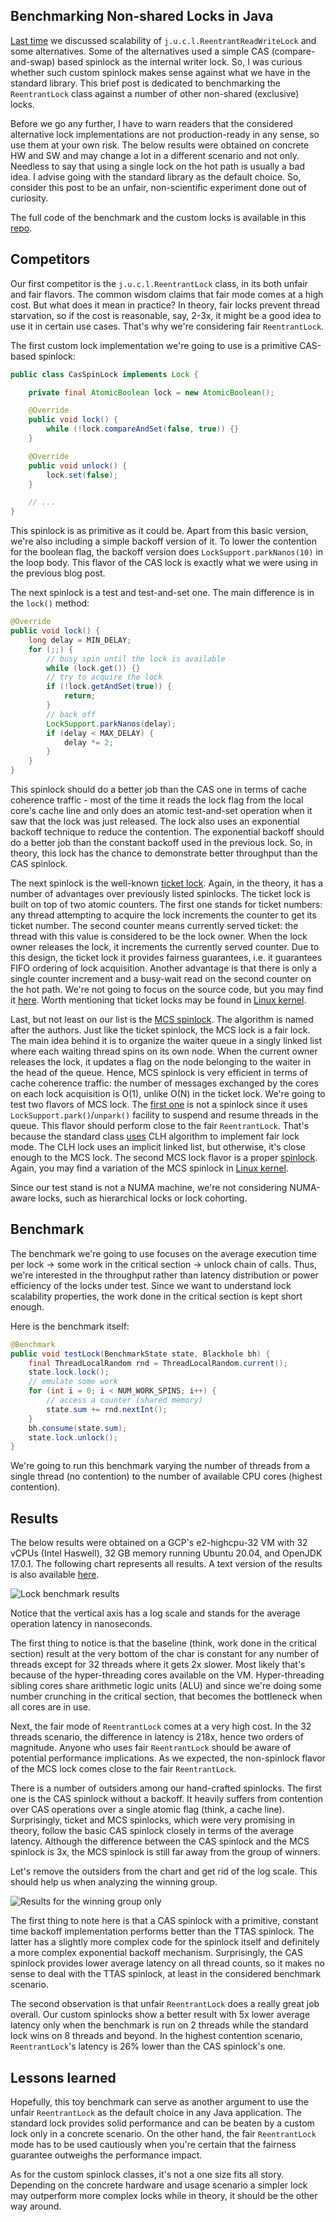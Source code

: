 ## Benchmarking Non-shared Locks in Java

[Last time](https://puzpuzpuz.io/scalable-readers-writer-lock) we discussed scalability of `j.u.c.l.ReentrantReadWriteLock` and some alternatives. Some of the alternatives used a simple CAS (compare-and-swap) based spinlock as the internal writer lock. So, I was curious whether such custom spinlock makes sense against what we have in the standard library. This brief post is dedicated to benchmarking the `ReentrantLock` class against a number of other non-shared (exclusive) locks.

Before we go any further, I have to warn readers that the considered alternative lock implementations are not production-ready in any sense, so use them at your own risk. The below results were obtained on concrete HW and SW and may change a lot in a different scenario and not only. Needless to say that using a single lock on the hot path is usually a bad idea. I advise going with the standard library as the default choice. So, consider this post to be an unfair, non-scientific experiment done out of curiosity.

The full code of the benchmark and the custom locks is available in this [repo](https://github.com/puzpuzpuz/java-concurrency-samples).

## Competitors

Our first competitor is the `j.u.c.l.ReentrantLock` class, in its both unfair and fair flavors. The common wisdom claims that fair mode comes at a high cost. But what does it mean in practice? In theory, fair locks prevent thread starvation, so if the cost is reasonable, say, 2-3x, it might be a good idea to use it in certain use cases. That's why we're considering fair `ReentrantLock`.

The first custom lock implementation we're going to use is a primitive CAS-based spinlock:
```java
public class CasSpinLock implements Lock {

    private final AtomicBoolean lock = new AtomicBoolean();

    @Override
    public void lock() {
        while (!lock.compareAndSet(false, true)) {}
    }

    @Override
    public void unlock() {
        lock.set(false);
    }

    // ...
}
```

This spinlock is as primitive as it could be. Apart from this basic version, we're also including a simple backoff version of it. To lower the contention for the boolean flag, the backoff version does `LockSupport.parkNanos(10)` in the loop body. This flavor of the CAS lock is exactly what we were using in the previous blog post.

The next spinlock is a test and test-and-set one. The main difference is in the `lock()` method:
```java
@Override
public void lock() {
    long delay = MIN_DELAY;
    for (;;) {
        // busy spin until the lock is available
        while (lock.get()) {}
        // try to acquire the lock
        if (!lock.getAndSet(true)) {
            return;
        }
        // back off
        LockSupport.parkNanos(delay);
        if (delay < MAX_DELAY) {
            delay *= 2;
        }
    }
}
```

This spinlock should do a better job than the CAS one in terms of cache coherence traffic - most of the time it reads the lock flag from the local core's cache line and only does an atomic test-and-set operation when it saw that the lock was just released. The lock also uses an exponential backoff technique to reduce the contention. The exponential backoff should do a better job than the constant backoff used in the previous lock. So, in theory, this lock has the chance to demonstrate better throughput than the CAS spinlock.

The next spinlock is the well-known [ticket lock](https://en.wikipedia.org/wiki/Ticket_lock). Again, in the theory, it has a number of advantages over previously listed spinlocks. The ticket lock is built on top of two atomic counters. The first one stands for ticket numbers: any thread attempting to acquire the lock increments the counter to get its ticket number. The second counter means currently served ticket: the thread with this value is considered to be the lock owner. When the lock owner releases the lock, it increments the currently served counter. Due to this design, the ticket lock it provides fairness guarantees, i.e. it guarantees FIFO ordering of lock acquisition. Another advantage is that there is only a single counter increment and a busy-wait read on the second counter on the hot path. We're not going to focus on the source code, but you may find it [here](https://github.com/puzpuzpuz/java-concurrency-samples/blob/6f6ff4311e3fb17fd7a8037f080dd351db9befc7/src/main/java/io/puzpuzpuz/lock/TicketSpinLock.java). Worth mentioning that ticket locks may be found in [Linux kernel](https://lwn.net/Articles/267968/).

Last, but not least on our list is the [MCS spinlock](http://web.mit.edu/6.173/www/currentsemester/readings/R06-scalable-synchronization-1991.pdf). The algorithm is named after the authors. Just like the ticket spinlock, the MCS lock is a fair lock. The main idea behind it is to organize the waiter queue in a singly linked list where each waiting thread spins on its own node. When the current owner releases the lock, it updates a flag on the node belonging to the waiter in the head of the queue. Hence, MCS spinlock is very efficient in terms of cache coherence traffic: the number of messages exchanged by the cores on each lock acquisition is O(1), unlike O(N) in the ticket lock. We're going to test two flavors of MCS lock. The [first one](https://github.com/puzpuzpuz/java-concurrency-samples/blob/6f6ff4311e3fb17fd7a8037f080dd351db9befc7/src/main/java/io/puzpuzpuz/lock/McsSpinLock.java) is not a spinlock since it uses `LockSupport.park()`/`unpark()` facility to suspend and resume threads in the queue. This flavor should perform close to the fair `ReentrantLock`. That's because the standard class [uses](https://github.com/openjdk/jdk/blob/b3dbfc645283cb315016ec531ec41570ab3f75f1/src/java.base/share/classes/java/util/concurrent/locks/AbstractQueuedSynchronizer.java#L319) CLH algorithm to implement fair lock mode. The CLH lock uses an implicit linked list, but otherwise, it's close enough to the MCS lock. The second MCS lock flavor is a proper [spinlock](https://github.com/puzpuzpuz/java-concurrency-samples/blob/6f6ff4311e3fb17fd7a8037f080dd351db9befc7/src/main/java/io/puzpuzpuz/lock/McsSpinLock.java). Again, you may find a variation of the MCS spinlock in [Linux kernel](https://lwn.net/Articles/590243/).

Since our test stand is not a NUMA machine, we're not considering NUMA-aware locks, such as hierarchical locks or lock cohorting.

## Benchmark

The benchmark we're going to use focuses on the average execution time per lock -> some work in the critical section -> unlock chain of calls. Thus, we're interested in the throughput rather than latency distribution or power efficiency of the locks under test. Since we want to understand lock scalability properties, the work done in the critical section is kept short enough.

Here is the benchmark itself:
```java
@Benchmark
public void testLock(BenchmarkState state, Blackhole bh) {
    final ThreadLocalRandom rnd = ThreadLocalRandom.current();
    state.lock.lock();
    // emulate some work
    for (int i = 0; i < NUM_WORK_SPINS; i++) {
        // access a counter (shared memory)
        state.sum += rnd.nextInt();
    }
    bh.consume(state.sum);
    state.lock.unlock();
}
```

We're going to run this benchmark varying the number of threads from a single thread (no contention) to the number of available CPU cores (highest contention).

## Results

The below results were obtained on a GCP's e2-highcpu-32 VM with 32 vCPUs (Intel Haswell), 32 GB memory running Ubuntu 20.04, and OpenJDK 17.0.1. The following chart represents all results. A text version of the results is also available [here](https://gist.github.com/puzpuzpuz/5d47c42ec6f4bcbcf2372941baf0b37a).

![Lock benchmark results](https://cdn.hashnode.com/res/hashnode/image/upload/v1641735307727/Tx0X0PDHg.png)

Notice that the vertical axis has a log scale and stands for the average operation latency in nanoseconds.

The first thing to notice is that the baseline (think, work done in the critical section) result at the very bottom of the char is constant for any number of threads except for 32 threads where it gets 2x slower. Most likely that's because of the hyper-threading cores available on the VM. Hyper-threading sibling cores share arithmetic logic units (ALU) and since we're doing some number crunching in the critical section, that becomes the bottleneck when all cores are in use.

Next, the fair mode of `ReentrantLock` comes at a very high cost. In the 32 threads scenario, the difference in latency is 218x, hence two orders of magnitude. Anyone who uses fair `ReentrantLock` should be aware of potential performance implications. As we expected, the non-spinlock flavor of the MCS lock comes close to the fair `ReentrantLock`.

There is a number of outsiders among our hand-crafted spinlocks. The first one is the CAS spinlock without a backoff. It heavily suffers from contention over CAS operations over a single atomic flag (think, a cache line). Surprisingly, ticket and MCS spinlocks, which were very promising in theory, follow the basic CAS spinlock closely in terms of the average latency. Although the difference between the CAS spinlock and the MCS spinlock is 3x, the MCS spinlock is still far away from the group of winners.

Let's remove the outsiders from the chart and get rid of the log scale. This should help us when analyzing the winning group.

![Results for the winning group only](https://cdn.hashnode.com/res/hashnode/image/upload/v1641735328891/-JaLIQvM8.png)

The first thing to note here is that a CAS spinlock with a primitive, constant time backoff implementation performs better than the TTAS spinlock. The latter has a slightly more complex code for the spinlock itself and definitely a more complex exponential backoff mechanism. Surprisingly, the CAS spinlock provides lower average latency on all thread counts, so it makes no sense to deal with the TTAS spinlock, at least in the considered benchmark scenario.

The second observation is that unfair `ReentrantLock` does a really great job overall. Our custom spinlocks show a better result with 5x lower average latency only when the benchmark is run on 2 threads while the standard lock wins on 8 threads and beyond. In the highest contention scenario, `ReentrantLock`'s latency is 26% lower than the CAS spinlock's one.

## Lessons learned

Hopefully, this toy benchmark can serve as another argument to use the unfair `ReentrantLock` as the default choice in any Java application. The standard lock provides solid performance and can be beaten by a custom lock only in a concrete scenario. On the other hand, the fair `ReentrantLock` mode has to be used cautiously when you're certain that the fairness guarantee outweighs the performance impact.

As for the custom spinlock classes, it's not a one size fits all story. Depending on the concrete hardware and usage scenario a simpler lock may outperform more complex locks while in theory, it should be the other way around.
